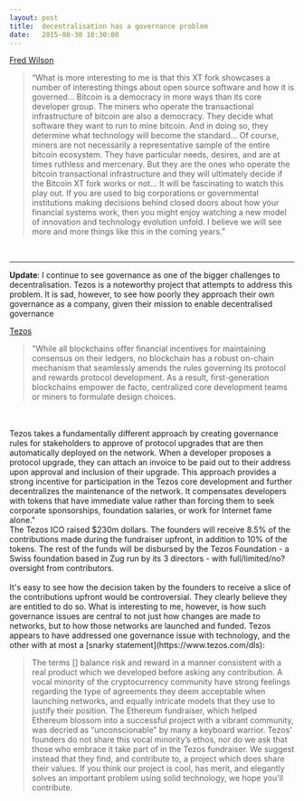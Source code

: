 ```yaml
---
layout: post
title:  decentralisation has a governance problem
date:   2015-08-30 10:30:00
---
```

[Fred Wilson](http://avc.com/2015/08/the-bitcoin-xt-fork/)
>“What is more interesting to me is that this XT fork showcases a number of interesting things about open source software and how it is governed… Bitcoin is a democracy in more ways than its core developer group. The miners who operate the transactional infrastructure of bitcoin are also a democracy. They decide what software they want to run to mine bitcoin. And in doing so, they determine what technology will become the standard… Of course, miners are not necessarily a representative sample of the entire bitcoin ecosystem. They have particular needs, desires, and are at times ruthless and mercenary. But they are the ones who operate the bitcoin transactional infrastructure and they will ultimately decide if the Bitcoin XT fork works or not… It will be fascinating to watch this play out. If you are used to big corporations or governmental institutions making decisions behind closed doors about how your financial systems work, then you might enjoy watching a new model of innovation and technology evolution unfold. I believe we will see more and more things like this in the coming years.”

<br/>

-----------------------
**Update**: I continue to see governance as one of the bigger challenges to decentralisation. Tezos is a noteworthy project that attempts to address this problem. It is sad, however, to see how poorly they approach their own governance as a company, given their mission to enable decentralised governance

[Tezos](https://www.tezos.com/governance)
>"While all blockchains offer financial incentives for maintaining consensus on their ledgers, no blockchain has a robust on-chain mechanism that seamlessly amends the rules governing its protocol and rewards protocol development. As a result, first-generation blockchains empower de facto, centralized core development teams or miners to formulate design choices.
<br/>
<br/>
Tezos takes a fundamentally different approach by creating governance rules for stakeholders to approve of protocol upgrades that are then automatically deployed on the network. When a developer proposes a protocol upgrade, they can attach an invoice to be paid out to their address upon approval and inclusion of their upgrade. This approach provides a strong incentive for participation in the Tezos core development and further decentralizes the maintenance of the network. It compensates developers with tokens that have immediate value rather than forcing them to seek corporate sponsorships, foundation salaries, or work for Internet fame alone."

<br/>
The Tezos ICO raised $230m dollars. The founders will receive 8.5% of the contributions made during the fundraiser upfront, in addition to 10% of the tokens. The rest of the funds will be disbursed by the Tezos Foundation - a Swiss foundation based in Zug run by its 3 directors - with full/limited/no? oversight from contributors.
<br/>
<br/>
It's easy to see how the decision taken by the founders to receive a slice of the contributions upfront would be controversial. They clearly believe they are entitled to do so. What is interesting to me, however, is how such governance issues are central to not just how changes are made to networks, but to how those networks are launched and funded. Tezos appears to have addressed one governance issue with technology, and the other with at most a [snarky statement](https://www.tezos.com/dls):

>The terms [] balance risk and reward in a manner consistent with a real product which we developed before asking any contribution. A vocal minority of the cryptocurrency community have strong feelings regarding the type of agreements they deem acceptable when launching networks, and equally intricate models that they use to justify their position. The Ethereum fundraiser, which helped Ethereum blossom into a successful project with a vibrant community, was decried as “unconscionable” by many a keyboard warrior. Tezos’ founders do not share this vocal minority’s ethos, nor do we ask that those who embrace it take part of in the Tezos fundraiser. We suggest instead that they find, and contribute to, a project which does share their values. If you think our project is cool, has merit, and elegantly solves an important problem using solid technology, we hope you'll contribute.

<br/>
<br/>
